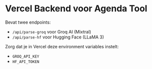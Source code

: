 # Vercel Backend voor Agenda Tool

Bevat twee endpoints:
- `/api/parse-groq` voor Groq AI (Mixtral)
- `/api/parse-hf` voor Hugging Face (LLaMA 3)

Zorg dat je in Vercel deze environment variables instelt:
- `GROQ_API_KEY`
- `HF_API_TOKEN`